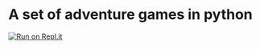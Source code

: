 # A set of adventure games in python
[![Run on Repl.it](https://repl.it/badge/github/jRaffill/python_adventure_games)](https://repl.it/github/jRaffill/python_adventure_games)
